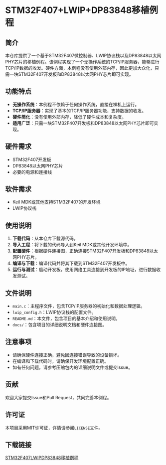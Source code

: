 # STM32F407+LWIP+DP83848移植例程

## 简介

本仓库提供了一个基于STM32F407微控制器、LWIP协议栈以及DP83848以太网PHY芯片的移植例程。该例程实现了一个无操作系统的TCP/IP服务器，能够进行TCP/IP数据的收发。硬件方面，本例程没有使用外部内存，因此更加大众化，只需一块STM32F407开发板和DP83848以太网PHY芯片即可实现。

## 功能特点

- **无操作系统**：本例程不依赖于任何操作系统，直接在裸机上运行。
- **TCP/IP服务器**：实现了基本的TCP/IP服务器功能，支持数据的收发。
- **硬件简化**：没有使用外部内存，降低了硬件成本和复杂度。
- **适用广泛**：只需一块STM32F407开发板和DP83848以太网PHY芯片即可实现。

## 硬件需求

- STM32F407开发板
- DP83848以太网PHY芯片
- 必要的电源和连接线

## 软件需求

- Keil MDK或其他支持STM32F407的开发环境
- LWIP协议栈

## 使用说明

1. **下载代码**：从本仓库下载源代码。
2. **导入工程**：将下载的代码导入到Keil MDK或其他开发环境中。
3. **配置硬件**：根据硬件连接图，正确连接STM32F407开发板和DP83848以太网PHY芯片。
4. **编译与下载**：编译代码并将其下载到STM32F407开发板中。
5. **运行与测试**：启动开发板，使用网络工具连接到开发板的IP地址，进行数据收发测试。

## 文件说明

- `main.c`：主程序文件，包含TCP/IP服务器的初始化和数据处理逻辑。
- `lwip_config.h`：LWIP协议栈的配置文件。
- `README.md`：本文件，包含项目的基本介绍和使用说明。
- `docs/`：包含项目的详细说明文档和硬件连接图。

## 注意事项

- 请确保硬件连接正确，避免因连接错误导致的设备损坏。
- 在编译和下载代码时，请确保开发环境配置正确。
- 如有任何问题，请参考压缩包内的详细说明文件或提交Issue。

## 贡献

欢迎大家提交Issue和Pull Request，共同完善本例程。

## 许可证

本项目采用MIT许可证，详情请参阅`LICENSE`文件。

## 下载链接

[STM32F407LWIPDP83848移植例程](https://pan.quark.cn/s/28093bfa0b7f)